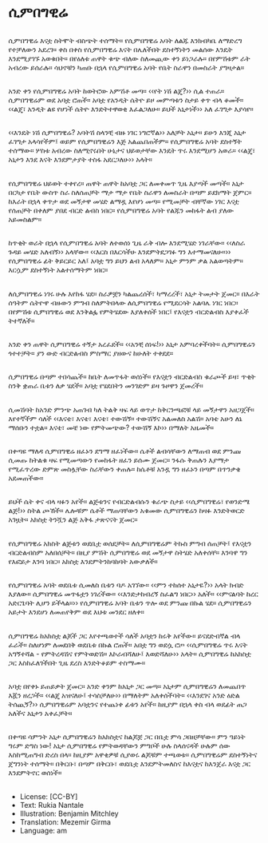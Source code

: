 # ሲምበግዊሬ

##
ሲምበግዊሬ እናቷ ስትሞት ብስጭት ተሰማት። የሲምበግዊሬ አባት ለልጁ እንክብካቤ ለማድረግ የተቻለውን አደረገ። ቀስ በቀስ የሲምበግዊሬ እናት በሌለችበት ደስተኝነትን መልሰው እንዴት እንደሚያገኙ አወቁበት። በየዕለቱ ጠዋት ቁጭ ብለው ስለመጪው ቀን ይነጋራሉ። በየምሽቱም ራት አብረው ይሰራሉ። ሳህኖቹን ካጠቡ በኋላ የሲምበግዊሬ አባት የቤት ስራዋን በመስራት ያግዛታል።

##
አንድ ቀን የሲምበግዊሬ አባት ከወትሮው አምሽቶ መጣ። ‹‹የት ነሽ ልጄ?›› ሲል ተጠራ። ሲምበግዊሬም ወደ አባቷ ሮጠች። አባቷ የአንዲት ሴትዮ ይዞ መምጣቱን ስታይ ቀጥ ብላ ቆመች። ‹‹ልጄ፣ አንዲት ልዩ የሆነች ሴትዮ እንድትተዋወቂ እፈልጋለሁ። ይህች አኒታነች›› አለ ፈገግታ እያሳየ።

##
‹‹እንዴት ነሽ ሲምበግዊሬ? አባትሽ ስላንቺ ብዙ ነገር ነግሮኛል›› አለቻት አኒታ። ይሁን እንጂ አኒታ ፈገግታ አላሳየችም፤ ወይም የሲምበግዊሬን እጅ አልጨበጠችም። የሲምበግዊሬ አባት ደስተኝት ተሰማው። ሦስቱ አብረው ስለሚኖሩበት ሁኔታና ህይወታቸው እንዴት ጥሩ እንደሚሆን አወራ። ‹‹ልጄ፣ አኒታን እንደ እናት እንደምታያት ተስፋ አደርጋለሁ›› አላት።

##
የሲምበግዊሬ ህይወት ተቀየረ። ጠዋት ጠዋት ከአባቷ ጋር ለመቀመጥ ጊዜ እያጣች መጣች። አኒታ በርካታ የቤት ውስጥ ስራ ስለሰጠቻት ማታ ማታ የቤት ስራዋን ለመስራት በጣም ይደክማት ጀምር። ከእራት በኋላ ቀጥታ ወደ መኝታዋ መሄድ ልማዷ እየሆነ መጣ። የሚመቻት ብቸኛው ነገር እናቷ የሰጠቻት በቀለም ያበደ ብርድ ልብስ ነበር። የሲምበግዊሬ አባት የልጁን መከፋት ልብ ያለው አይመስልም።

##
ከጥቂት ወራት በኋላ የሲምበግዊሬ አባት ለተወሰነ ጊዜ ራቅ ብሎ እንደሚሄድ ነገራቸው። ‹‹ለስራ ጉዳይ መሄድ አለብኝ›› አላቸው። ‹‹እርስ በእርሳችሁ እንደምትደጋገፉ ግን እተማመናለሁ።›› የሲምበግዊሬ ፊት ቅይርይር አለ፤ አባቷ ግን ይህን ልብ አላለም። አኒታ ምንም ቃል አልወጣትም። እርሷም ደስተኝነት አልተሰማትም ነበር።

##
ለሲምበግዊሬ ነገሩ ሁሉ እየከፋ ሄደ። ስራዎቿን ካልጨረሰች፣ ካማረረች፣ አኒታ ትመታት ጀመር። በእራት ሰዓትም ሴትዮዋ ብዙውን ምግብ ስለምትበላው ለሲምበግዊሬ የሚደርሳት አልባሌ ነገር ነበር። በየምሽቱ ሲምበግዊሬ ወደ እንቅልፏ የምትሄደው እያለቀሰች ነበር፤ የእናቷን ብርድልብስ እያቀፈች ትተኛለች።

##
አንድ ቀን ጠዋት ሲምበግዊሬ ተኝታ አረፈደች። ‹‹አንቺ ሰነፍ!›› አኒታ አምባረቀችባት። ሲምበግዊሬን ጎተተቻት። ያን ውድ ብርድልብስ ምስማር ያዘውና ከሁለት ተቀደደ።

##
ሲምበግዊሬ በጣም ተበሳጨች። ከቤት ለመጥፋት ወሰነች። የእናቷን ብርድልብስ ቁራጮች ይዛ፣ ጥቂት ስንቅ ቋጠራ ቤቱን ለቃ ሄደች። አባቷ የሄደበትን መንገድም ይዛ ጉዞዋን ጀመረች።

##
ሲመሽባት ከአንድ ምንጭ አጠገብ ካለ ትልቅ ዛፍ ላይ ወጥታ ከቅርንጫፎቹ ላይ መኝታዋን አዘጋጀች። እየተኛችም ሳለች ‹‹እናቴ፣ እናቴ፣ እናቴ፣ ተውሽኝ። ተውሽኝና አልመለስ አልሽ። አባቴ አሁን ለኔ ማሰቡን ተቷል። እናቴ፣ መቼ ነው የምትመጭው? ተውሽኝ እኮ›› በማለት አዜመች።

##
በቀጣዩ ማለዳ ሲምበግዊሬ ዘፈኑን ደግማ ዘፈነችው። ሴቶች ልብሳቸውን ለማጠብ ወደ ምንጩ ሲመጡ ከትልቁ ዛፍ የሚመጣውን የመከፋት ዘፈን ይሰሙ ጀመር። ንፋሱ ቅጠሉን እያማታ የሚፈጥረው ድምጽ መስሏቸው ስራቸውን ቀጠሉ። ከሴቶቹ አንዷ ግን ዘፈኑን በጣም በጥንቃቄ አደመጠችው።

##
ይህች ሴት ቀና ብላ ዛፉን አየች። ልጅቱንና የብርድልብሱን ቁራጭ ስታይ ‹‹ሲምበግዊሬ፣ የወንድሜ ልጅ!›› ስትል ጮኸች። ሌሎቹም ሴቶች ማጠባቸውን አቁመው ሲምበግዊሬን ከዛፉ እንድትወርድ አገዟት። አክስቷ ትንሿን ልጅ አቅፋ ታጽናናት ጀመር።

##
የሲምበግዊሬ አክስት ልጅቱን ወደቤቷ ወሰደቻት። ለሲምበግዊሬም ትኩስ ምግብ ሰጠቻት፤ የእናቷን ብርድልብስም አለበሰቻት። በዚያ ምሽት ሲምበግዊሬ ወደ መኝታዋ ስትሄድ አለቀሰቸ። እንባዋ ግን የእፎይታ እንባ ነበር። አክስቷ እንደምትንከባከባት አውቃለች።

##
የሲምበግዊሬ አባት ወደቤቱ ሲመለስ ቤቱን ባዶ አገኘው። ‹‹ምን ተከሰተ አኒታዬ?›› አላት ክብድ እያለው። ሲምበግዊሬ መጥፋቷን ነገረችው። ‹‹እንድታከብረኝ ስፈልግ ነበር›› አለች። ‹‹ምናልባት ከረር አድርጌባት ሊሆን ይችላል።›› የሲምበግዊሬ አባት ቤቱን ጥሎ ወደ ምንጩ በኩል ሄደ። ሲምበግዊሬን አይታት እንደሆነ ለመጠየቅም ወደ እህቱ መንደር ዘለቀ።

##
ሲምበግዊሬ ከአክስቷ ልጆች ጋር እየተጫወተች ሳለች አባቷን ከሩቅ አየችው። ይናደድብኛል ብላ ፈራች። ስለሆነም ለመደበቅ ወደቤቱ በኩል ሮጠች። አበቷ ግን ወደሷ ሮጦ ‹‹ሲምበግዊሬ ጥሩ እናት አግኝተሻል - የምትረዳሽና የምትወድሽ። እኮራብሻለሁ፤ እወድሻለሁ›› አላት። ሲምበግዊሬ ከአክስቷ ጋር እስከፈለገችበት ጊዜ ደረስ እንድትቆይም ተስማሙ።

##
አባቷ በየቀኑ ይጠይቃት ጀመር። አንድ ቀንም ከአኒታ ጋር መጣ። አኒታም ሲምበግዊሬን ለመጨበጥ እጇን ዘረጋች። ‹‹ልጄ አዝናለሁ፤ ተሳስቻለሁ›› በማለትም አለቀሰችባት። ‹‹እንደገና አንድ ዕድል ትሰጪኝ?›› ሲምበግዊሬም አባቷንና የተጨነቀ ፊቱን አየች። ከዚያም በኋላ ቀስ ብላ ወደፊት ጠጋ አለችና አኒታን አቀፈቻት።

##
በቀጣዩ ሳምንት አኒታ ሲምበግዊሬን ከአክስቷና ከልጆቿ ጋር በቤቷ ምሳ ጋበዘቻቸው። ምን ዓይነት ግሩም ድግስ ነው! አኒታ ሲምበግዊሬ የምትወዳቸውን ምግቦች ሁሉ ስላሰናዳች ሁሉም ሰው እስከሚጠግብ ድረስ በላ። ከዚያም አዋቂዎቹ ሲያወሩ ልጆቹም ተጫወቱ። ሲምበግዊሬም ደስተኝነትና ጀግንነት ተሰማት። በቅርቡ፣ በጣም በቅርቡ፣ ወደቤቷ እንደምትመለስና ከእናቷና ከእንጀራ እናቷ ጋር እንደምትኖር ወሰነች።

##
* License: [CC-BY]
* Text: Rukia Nantale
* Illustration: Benjamin Mitchley
* Translation: Mezemir Girma
* Language: am
